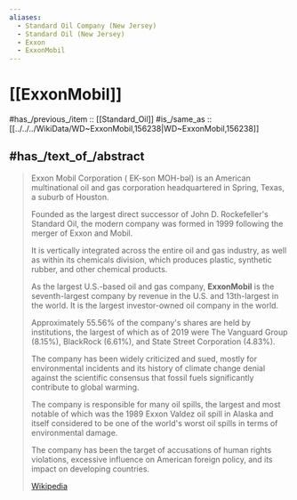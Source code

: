 ```yaml
---
aliases:
  - Standard Oil Company (New Jersey)
  - Standard Oil (New Jersey)
  - Exxon  
  - ExxonMobil
---
```


# [[ExxonMobil]] 

#has_/previous_/item :: [[Standard_Oil]] 
#is_/same_as :: [[../../../WikiData/WD~ExxonMobil,156238|WD~ExxonMobil,156238]] 

## #has_/text_of_/abstract 

> Exxon Mobil Corporation ( EK-son MOH-bəl) is an American multinational oil and gas corporation 
> headquartered in Spring, Texas, a suburb of Houston. 
> 
> Founded as the largest direct successor of John D. Rockefeller's Standard Oil, 
> the modern company was formed in 1999 following the merger of Exxon and Mobil. 
> 
> It is vertically integrated across the entire oil and gas industry, as well as within its chemicals division, 
> which produces plastic, synthetic rubber, and other chemical products. 
> 
> As the largest U.S.-based oil and gas company, 
> **ExxonMobil** is the seventh-largest company by revenue in the U.S. and 13th-largest in the world. 
> It is the largest investor-owned oil company in the world. 
> 
> Approximately 55.56% of the company's shares are held by institutions, 
> the largest of which as of 2019 were The Vanguard Group (8.15%), BlackRock (6.61%), and State Street Corporation (4.83%).
>
> The company has been widely criticized and sued, mostly for environmental incidents 
> and its history of climate change denial against the scientific consensus 
> that fossil fuels significantly contribute to global warming. 
> 
> The company is responsible for many oil spills, 
> the largest and most notable of which was the 1989 Exxon Valdez oil spill in Alaska 
> and itself considered to be one of the world's worst oil spills in terms of environmental damage. 
> 
> The company has been the target of accusations of human rights violations, 
> excessive influence on American foreign policy, and its impact on developing countries.
>
> [Wikipedia](https://en.wikipedia.org/wiki/ExxonMobil) 


